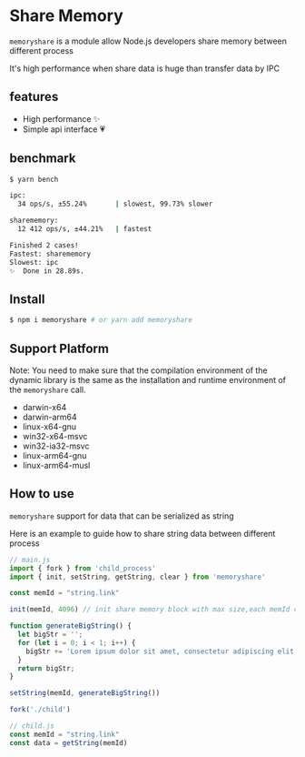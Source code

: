 # Share Memory

`memoryshare` is a module allow Node.js developers share memory between different process

It's high performance when share data is huge than transfer data by IPC

## features

- High performance ✨
- Simple api interface 💗

## benchmark

```bash
$ yarn bench

ipc:
  34 ops/s, ±55.24%       | slowest, 99.73% slower

sharememory:
  12 412 ops/s, ±44.21%   | fastest

Finished 2 cases!
Fastest: sharememory
Slowest: ipc
✨  Done in 28.89s.
```

## Install

```bash
$ npm i memoryshare # or yarn add memoryshare
```

## Support Platform

Note: You need to make sure that the compilation environment of the dynamic
library is the same as the installation and runtime environment of the `memoryshare` call.

- darwin-x64
- darwin-arm64
- linux-x64-gnu
- win32-x64-msvc
- win32-ia32-msvc
- linux-arm64-gnu
- linux-arm64-musl

## How to use

`memoryshare` support for data that can be serialized as string

Here is an example to guide how to share string data between different process

```js
// main.js
import { fork } from 'child_process'
import { init, setString, getString, clear } from 'memoryshare'

const memId = "string.link"

init(memId, 4096) // init share memory block with max size,each memId can should be called init function once

function generateBigString() {
  let bigStr = '';
  for (let i = 0; i < 1; i++) {
    bigStr += 'Lorem ipsum dolor sit amet, consectetur adipiscing elit. ';
  }
  return bigStr;
}

setString(memId, generateBigString())

fork('./child')

// child.js
const memId = "string.link"
const data = getString(memId)
```
